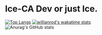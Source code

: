 # Ice-CA Dev or just Ice.

[![Top Langs](https://github-readme-stats.vercel.app/api/top-langs/?username=Ice-CA&theme=dracula)](https://github.com/anuraghazra/github-readme-stats)
[![willianrod's wakatime stats](https://github-readme-stats.vercel.app/api/wakatime?username=Ice-CA)](https://github.com/anuraghazra/github-readme-stats)
</br>
![Anurag's GitHub stats](https://github-readme-stats.vercel.app/api?username=Ice-CA&hide=contribs,prs&theme=dracula)
